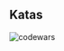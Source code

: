 
## Katas
![codewars](https://www.codewars.com/users/jvrs90/badges/large)

<!-- <p align="center">
  <a href="#"><img src="https://github-readme-stats.vercel.app/api?username=josevters&show_icons=true&theme=onedark&count_private=true&include_all_commits=true"/></a>
</p> -->
